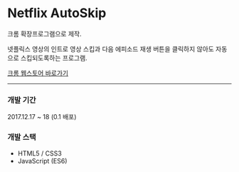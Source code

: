 # Netflix AutoSkip

크롬 확장프로그램으로 제작.

넷플릭스 영상의 인트로 영상 스킵과 다음 에피소드 재생 버튼을 클릭하지 않아도 자동으로 스킵되도록하는 프로그램.

[크롬 웹스토어 바로가기](https://chrome.google.com/webstore/detail/netflix-autoskip-skip-int/pfcombngcgnehkbdoafkhdcfdmklboai)


---

### 개발 기간
2017.12.17 ~ 18 (0.1 배포)


### 개발 스택
- HTML5 / CSS3
- JavaScript (ES6)